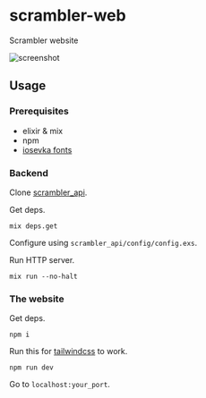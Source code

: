 # scrambler-web

Scrambler website

![screenshot](https://i.imgur.com/aChnsDI.jpg)

## Usage

### Prerequisites

- elixir & mix
- npm
- [iosevka fonts](https://github.com/be5invis/Iosevka)

### Backend

Clone [scrambler_api](https://github.com/q-cubing/scrambler_api).

Get deps.

```
mix deps.get
```

Configure using `scrambler_api/config/config.exs`.

Run HTTP server.

```
mix run --no-halt
```

### The website

Get deps.

```
npm i
```

Run this for [tailwindcss](https://github.com/tailwindlabs/tailwindcss) to work.

```
npm run dev
```

Go to `localhost:your_port`.
